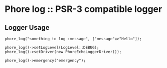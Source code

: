 # Phore log :: PSR-3 compatible logger

## Logger Usage



```
phore_log("something to log :message", ["message"=>"Hello"]);

phore_log()->setLogLevel(LogLevel::DEBUG);
phore_log()->setDriver(new PhoreEchoLoggerDriver());

phore_log()->emergency("emergency"); 

```

